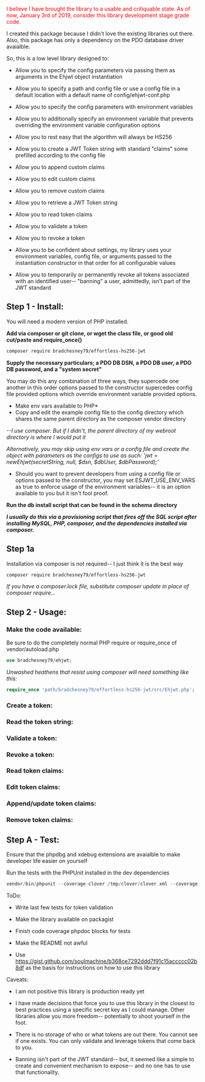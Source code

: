 <span style="color:red">I believe I have brought the library to a usable and critiquable state. As of now, January 3rd of 2019, consider this library development stage grade code.</span>

I created this package because I didn't love the existing libraries out there. Also, this package has only a dependency on the PDO database driver avaialble.

So, this is a low level library designed to:

- Allow you to specify the config parameters via passing them as arguments in the Ehjwt object instantiation
- Allow you to specify a path and config file or use a config file in a default location with a default name of config/ehjwt-conf.php
- Allow you to specify the config parameters with environment variables
- Allow you to additionally specify an environment variable that prevents overriding the environment variable configuration options

- Allow you to rest easy that the algorithm will always be HS256
- Allow you to create a JWT Token string with standard "claims" some prefilled according to the config file
- Allow you to append custom claims
- Allow you to edit custom claims
- Allow you to remove custom claims
- Allow you to retrieve a JWT Token string
- Allow you to read token claims
- Allow you to validate a token
- Allow you to revoke a token

- Allow you to be confident about settings, my library uses your environment variables, config file, or arguments passed to the instantiation constructor in that order for all configurable values

- Allow you to temporarily or permanently revoke all tokens associated with an identified user-- "banning" a user, admittedly, isn't part of the JWT standard

## Step 1 - Install:

You will need a modern version of PHP installed.

**Add via composer or git clone, or wget the class file, or good old cut/paste and require_once()**

```bash
composer require bradchesney79/effortless-hs256-jwt
```

**Supply the necessary particulars; a PDO DB DSN, a PDO DB user, a PDO DB password, and a "system secret"**

You may do this any combination of three ways, they supercede one another in this order options passed to the constructor supercedes config file provided options which override environment variable provided options.

- Make env vars available to PHP*
- Copy and edit the example config file to the config directory which shares the same parent directory as the composer vendor directory

*--I use composer. But if I didn't, the parent directory of my webroot directory is where I would put it*


*Alternatively, you may skip using env vars or a config file and create the object with parameters as the configs to use as such:*
*'$jwt = new Ehjwt($secretString, null, $dsn, $dbUser, $dbPassword);'*

* Should you want to prevent developers from using a config file or options passed to the constructor, you may set ESJWT_USE_ENV_VARS as true to enforce usage of the environment variables-- it is an option available to you but it isn't fool proof.

**Run the db install script that can be found in the schema directory**

_**I usually do this via a provisioning script that fires off the SQL script after installing MySQL, PHP, composer, and the dependencies installed via composer.**_

## Step 1a

Installation via composer is not required-- I just think it is the best way

```bash
composer require bradchesney79/effortless-hs256-jwt
```

*If you have a composer.lock file, substitute composer update in place of composer require...*

## Step 2 - Usage:


### Make the code available:


Be sure to do the completely normal PHP require or require_once of vendor/autoload.php

```php
use bradchesney79/ehjwt;
```

*Unwashed heathens that resist using composer will need something like this:*

```php
require_once 'path/bradchesney79/effortless-hs256-jwt/src/Ehjwt.php';
```


### Create a token:


### Read the token string:


### Validate a token:


### Revoke a token:


### Read token claims:


### Edit token claims:


### Append/update token claims:


### Remove token claims:


## Step A - Test:

Ensure that the phpdbg and xdebug extensions are avaialble to make developer life easier on yourself

Run the tests with the PHPUnit installed in the dev dependencies

```php
vendor/bin/phpunit --coverage-clover /tmp/clover/clover.xml --coverage-html /tmp/clover
```

ToDo:

- Write last few tests for token validation

- Make the library available on packagist

- Finish code coverage phpdoc blocks for tests

- Make the README not awful

- Use https://gist.github.com/soulmachine/b368ce7292ddd7f91c15accccc02b8df as the basis for instructions on how to use this library


Caveats:

- I am not positive this library is production ready yet

- I have made decisions that force you to use this library in the closest to best practices using a specific secret key as I could manage. Other libraries allow you more freedom-- potentially to shoot yourself in the foot.

- There is no storage of who or what tokens are out there. You cannot see if one exists. You can only validate and leverage tokens that come back to you.

- Banning isn't part of the JWT standard-- but, it seemed like a simple to create and convenient mechanism to expose-- and no one has to use that functionality.